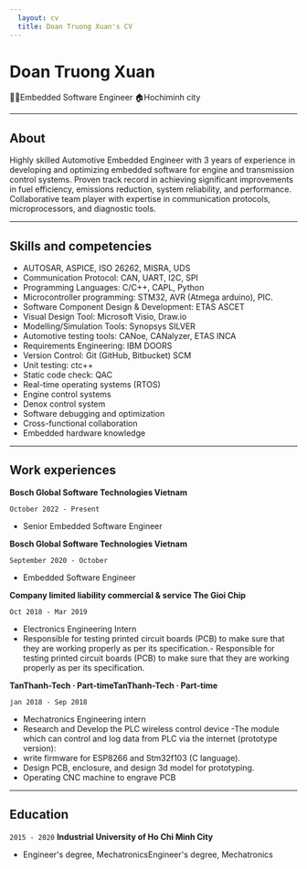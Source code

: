 ```yaml
---
  layout: cv  
  title: Doan Truong Xuan's CV  
---
```

# Doan Truong Xuan 

👨‍💻Embedded Software Engineer  🏠Hochiminh city  

---

## About
Highly skilled Automotive Embedded Engineer with 3 years of experience in developing and optimizing embedded software for engine and transmission control systems. Proven track record in achieving significant improvements in fuel efficiency, emissions reduction, system reliability, and performance. Collaborative team player with expertise in communication protocols, microprocessors, and diagnostic tools.

---

## Skills and competencies
- AUTOSAR, ASPICE, ISO 26262, MISRA, UDS
- Communication Protocol: CAN, UART, I2C, SPI
- Programming Languages: C/C++, CAPL, Python
- Microcontroller programming: STM32, AVR (Atmega arduino), PIC.
- Software Component Design & Development: ETAS ASCET
- Visual Design Tool: Microsoft Visio, Draw.io
- Modelling/Simulation Tools: Synopsys SILVER
- Automotive testing tools: CANoe, CANalyzer, ETAS INCA
- Requirements Engineering: IBM DOORS
- Version Control: Git (GitHub, Bitbucket) SCM
- Unit testing: ctc++
- Static code check: QAC
- Real-time operating systems (RTOS)
- Engine control systems
- Denox control system
- Software debugging and optimization
- Cross-functional collaboration
- Embedded hardware knowledge

---

## Work experiences
__Bosch Global Software Technologies Vietnam__

`October 2022 - Present`
- Senior Embedded Software Engineer

__Bosch Global Software Technologies Vietnam__

`September 2020 - October`
- Embedded Software Engineer

__Company limited liability commercial & service The Gioi Chip__

`Oct 2018 - Mar 2019`
- Electronics Engineering Intern
- Responsible for testing printed circuit boards (PCB) to make sure that they are working properly as per its specification.- Responsible for testing printed circuit boards (PCB) to make sure that they are working properly as per its specification.

__TanThanh-Tech · Part-timeTanThanh-Tech · Part-time__

`jan 2018 - Sep 2018`
- Mechatronics Engineering intern
- Research and Develop the PLC wireless control device -The module which can control and log data from PLC via the internet (prototype version):
- write firmware for ESP8266 and Stm32f103 (C language).
- Design PCB, enclosure, and design 3d model for prototyping.
- Operating CNC machine to engrave PCB

---

## Education
`2015 - 2020`
__Industrial University of Ho Chi Minh City__
- Engineer's degree, MechatronicsEngineer's degree, Mechatronics
